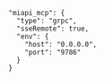     "miapi_mcp": {
      "type": "grpc",
      "sseRemote": true,
      "env": {
        "host": "0.0.0.0",
        "port": "9786"
      }
    }
